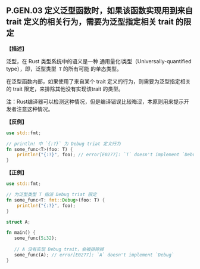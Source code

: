 ## P.GEN.03   定义泛型函数时，如果该函数实现用到来自 trait 定义的相关行为，需要为泛型指定相关 trait 的限定

**【描述】**

泛型，在 Rust 类型系统中的语义是一种 通用量化l类型（Universally-quantified type），即，泛型类型` T` 的所有可能 的单态类型。

在泛型函数内部，如果使用了来自某个 trait 定义的行为，则需要为泛型指定相关的 trait 限定，来排除其他没有实现该trait 的类型。

注：Rust编译器可以检测这种情况，但是编译错误比较晦涩，本原则用来提示开发者注意这种情况。

**【反例】**

```rust
use std::fmt;

// println! 中 `{:?}` 为 Debug triat 定义行为
fn some_func<T>(foo: T) {
    println!("{:?}", foo); // error[E0277]: `T` doesn't implement `Debug`
}
```

**【正例】**

```rust
use std::fmt;

// 为泛型类型 T 指派 Debug triat 限定
fn some_func<T: fmt::Debug>(foo: T) {
    println!("{:?}", foo); 
}

struct A;

fn main() {
   some_func(5i32);
   
   // A 没有实现 Debug trait，会被排除掉
   some_func(A); // error[E0277]: `A` doesn't implement `Debug`
}
```